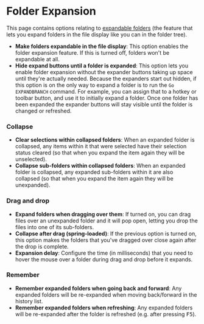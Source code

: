 # Folder Expansion

This page contains options relating to [expandable folders](/Manual/basic_concepts/expandable_folders.md) (the feature that lets you expand folders in the file display like you can in the folder tree).

- **Make folders expandable in the file display**: This option enables the folder expansion feature. If this is turned off, folders won't be expandable at all.
- **Hide expand buttons until a folder is expanded**: This option lets you enable folder expansion without the expander buttons taking up space until they're actually needed. Because the expanders start out hidden, if this option is on the only way to expand a folder is to run the <nobr>`Go EXPANDBRANCH`</nobr> command. For example, you can assign that to a hotkey or toolbar button, and use it to initially expand a folder. Once one folder has been expanded the expander buttons will stay visible until the folder is changed or refreshed.

### Collapse

- **Clear selections within collapsed folders**: When an expanded folder is collapsed, any items within it that were selected have their selection status cleared (so that when you expand the item again they will be unselected).
- **Collapse sub-folders within collapsed folders**: When an expanded folder is collapsed, any expanded sub-folders within it are also collapsed (so that when you expand the item again they will be unexpanded).

### Drag and drop

- **Expand folders when dragging over them**: If turned on, you can drag files over an unexpanded folder and it will pop open, letting you drop the files into one of its sub-folders.
- **Collapse after drag (spring-loaded)**: If the previous option is turned on, this option makes the folders that you've dragged over close again after the drop is complete.
- **Expansion delay**: Configure the time (in milliseconds) that you need to hover the mouse over a folder during drag and drop before it expands.

### Remember

- **Remember expanded folders when going back and forward**: Any expanded folders will be re-expanded when moving back/forward in the history list.
- **Remember expanded folders when refreshing**: Any expanded folders will be re-expanded after the folder is refreshed (e.g. after pressing <kbd>F5</kbd>).
